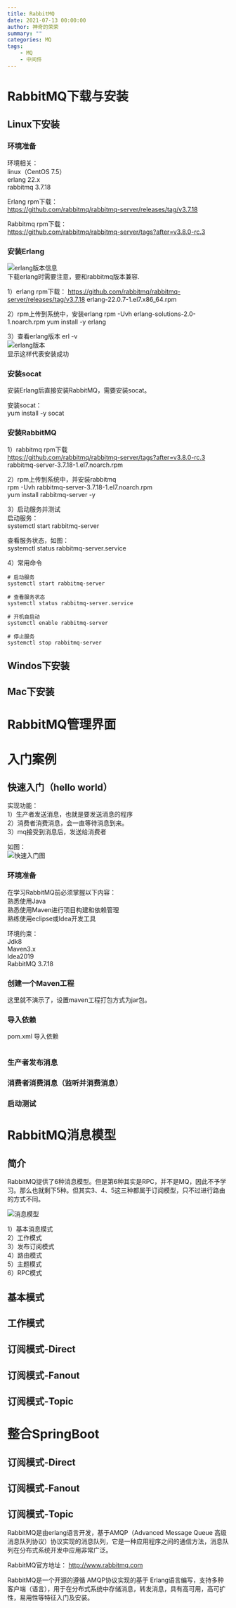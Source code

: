 ```yaml
---
title: RabbitMQ
date: 2021-07-13 00:00:00
author: 神奇的荣荣
summary: ""
categories: MQ
tags: 
    - MQ
    - 中间件
---
```


# RabbitMQ下载与安装

## Linux下安装

### 环境准备

环境相关：  
linux（CentOS 7.5）  
erlang 22.x  
rabbitmq 3.7.18

<!-- more -->

Erlang rpm下载：  
https://github.com/rabbitmq/rabbitmq-server/releases/tag/v3.7.18

Rabbitmq rpm下载：  
https://github.com/rabbitmq/rabbitmq-server/tags?after=v3.8.0-rc.3

### 安装Erlang

![erlang版本信息](https://rong0624.github.io/images/MQ/RabbitMQ/erlang版本.png)   
下载erlang时需要注意，要和rabbitmq版本兼容.

1）erlang rpm下载：
https://github.com/rabbitmq/rabbitmq-server/releases/tag/v3.7.18
erlang-22.0.7-1.el7.x86_64.rpm

2）rpm上传到系统中，安装erlang 
rpm -Uvh erlang-solutions-2.0-1.noarch.rpm 
yum install -y erlang

3）查看erlang版本
erl -v  
![erlang版本](https://rong0624.github.io/images/MQ/RabbitMQ/erlang查看版本.png)   
显示这样代表安装成功

### 安装socat

安装Erlang后直接安装RabbitMQ，需要安装socat。

安装socat：  
yum install -y socat

### 安装RabbitMQ

1）rabbitmq rpm下载  
https://github.com/rabbitmq/rabbitmq-server/tags?after=v3.8.0-rc.3
rabbitmq-server-3.7.18-1.el7.noarch.rpm 

2）rpm上传到系统中，并安装rabbitmq   
rpm -Uvh rabbitmq-server-3.7.18-1.el7.noarch.rpm   
yum install rabbitmq-server -y

3）启动服务并测试  
启动服务：  
systemctl start rabbitmq-server 

查看服务状态，如图：  
systemctl status rabbitmq-server.service 

4）常用命令
```
# 启动服务 
systemctl start rabbitmq-server 

# 查看服务状态
systemctl status rabbitmq-server.service 

# 开机自启动 
systemctl enable rabbitmq-server 

# 停止服务 
systemctl stop rabbitmq-server
```

## Windos下安装

## Mac下安装

# RabbitMQ管理界面

# 入门案例

## 快速入门（hello world）

实现功能：  
1）生产者发送消息，也就是要发送消息的程序  
2）消费者消费消息，会一直等待消息到来。  
3）mq接受到消息后，发送给消费者

如图：  
![快速入门图](https://rong0624.github.io/images/MQ/RabbitMQ/快速入门图.png)

### 环境准备

在学习RabbitMQ前必须掌握以下内容：  
熟悉使用Java  
熟悉使用Maven进行项目构建和依赖管理  
熟练使用eclipse或Idea开发工具  

环境约束：  
Jdk8  
Maven3.x  
Idea2019  
RabbitMQ 3.7.18

### 创建一个Maven工程

这里就不演示了，设置maven工程打包方式为jar包。

### 导入依赖

pom.xml 导入依赖
```xml
```

### 生产者发布消息

### 消费者消费消息（监听并消费消息）

### 启动测试


# RabbitMQ消息模型

## 简介

RabbitMQ提供了6种消息模型。但是第6种其实是RPC，并不是MQ，因此不予学习。那么也就剩下5种。但其实3、4、5这三种都属于订阅模型，只不过进行路由的方式不同。

![消息模型](https://rong0624.github.io/images/MQ/RabbitMQ/消息模型.png)

1）基本消息模式  
2）工作模式  
3）发布订阅模式  
4）路由模式  
5）主题模式  
6）RPC模式

## 基本模式

## 工作模式

## 订阅模式-Direct

## 订阅模式-Fanout

## 订阅模式-Topic

# 整合SpringBoot

## 订阅模式-Direct 

## 订阅模式-Fanout

## 订阅模式-Topic

RabbitMQ是由erlang语言开发，基于AMQP（Advanced Message Queue 高级消息队列协议）协议实现的消息队列，它是一种应用程序之间的通信方法，消息队列在分布式系统开发中应用非常广泛。

RabbitMQ官方地址：
http://www.rabbitmq.com

RabbitMQ是一个开源的遵循 AMQP协议实现的基于 Erlang语言编写，支持多种客户端（语言），用于在分布式系统中存储消息，转发消息，具有高可用，高可扩性，易用性等特征入门及安装。